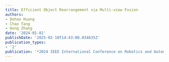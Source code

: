 ```yaml
---
title: Efficient Object Rearrangement via Multi-view Fusion
authors:
- Dehao Huang
- Chao Tang
- Hong Zhang
date: '2024-01-01'
publishDate: '2025-02-10T14:43:00.034635Z'
publication_types:
- '2'
publication: '*2024 IEEE International Conference on Robotics and Automation (ICRA)*'
---
```


